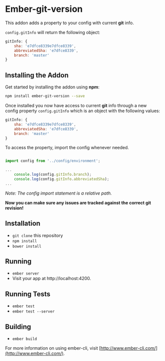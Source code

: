 # Ember-git-version

This addon adds a property to your config with current **git** info.

`config.gitInfo` will return the following object:

```js
gitInfo: {
	sha: 'e7dfce8339e7dfce8339',
    abbreviatedSha: 'e7dfce8339',
    branch: 'master'
}
```

## Installing the Addon

Get started by installing the addon using **npm**:

```bash
npm install ember-git-version --save
```

Once installed you now have access to current **git** info through a new config property `config.gitInfo` which is an object with the following values:

```js
gitInfo: {
	sha: 'e7dfce8339e7dfce8339',
    abbreviatedSha: 'e7dfce8339',
    branch: 'master'
}
```

To access the  property, import the config whenever needed.

```js

import config from '../config/environment';

...
	console.log(config.gitInfo.branch);
	console.log(config.gitInfo.abbreviatedSha);
...

```

*Note: The config import statement is a relative path.*

**Now you can make sure any issues are tracked against the correct git revision!**

## Installation

* `git clone` this repository
* `npm install`
* `bower install`

## Running

* `ember server`
* Visit your app at http://localhost:4200.

## Running Tests

* `ember test`
* `ember test --server`

## Building

* `ember build`

For more information on using ember-cli, visit [http://www.ember-cli.com/](http://www.ember-cli.com/).
